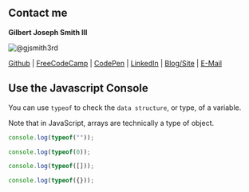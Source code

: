## Contact me
**Gilbert Joseph Smith III**

![@gjsmith3rd](https://avatars0.githubusercontent.com/gjsmith3rd?&s=128)

[Github](https://github.com/gjsmith3rd) | [FreeCodeCamp](http://www.freecodecamp.com/gjsmith3rd) |  [CodePen](http://codepen.io/gjsmith3rd/) | [LinkedIn](https://www.linkedin.com/in/gjsmith3rd) | [Blog/Site](https://gjsmith3rd.github.io/) | [E-Mail](mailto:contact@mobileCreature.com)

## Use the Javascript Console
You can use `typeof` to check the `data structure`, or type, of a variable.

Note that in JavaScript, arrays are technically a type of object.

```js
console.log(typeof(""));

console.log(typeof(0));

console.log(typeof([]));

console.log(typeof({}));
```
